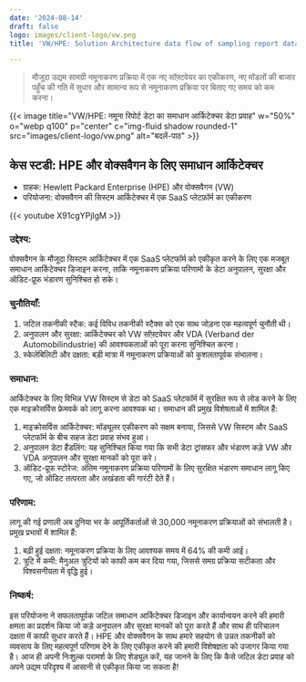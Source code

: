 ```yaml
---
date: '2024-08-14'
draft: false
logo: images/client-logo/vw.png
title: 'VW/HPE: Solution Architecture data flow of sampling report data'

---
```

> मौजूदा उद्यम सामग्री नमूनाकरण प्रक्रिया में एक नए सॉफ़्टवेयर का एकीकरण, नए मॉडलों की बाजार पहुँच की गति में सुधार और सामान्य रूप से नमूनाकरण प्रक्रिया पर बिताए गए समय को कम करना।

{{< image title="VW/HPE: नमूना रिपोर्ट डेटा का समाधान आर्किटेक्चर डेटा प्रवाह" w="50%" o="webp q100" p="center" c="img-fluid shadow rounded-1" src="images/client-logo/vw.png" alt="बदलें-पाठ" >}}

## केस स्टडी: HPE और वोक्सवैगन के लिए समाधान आर्किटेक्चर

- ग्राहक: Hewlett Packard Enterprise (HPE) और वोक्सवैगन (VW)
- परियोजना: वोक्सवैगन की सिस्टम आर्किटेक्चर में एक SaaS प्लेटफ़ॉर्म का एकीकरण

{{< youtube X91cgYPjIgM >}}

### उद्देश्य:

वोक्सवैगन के मौजूदा सिस्टम आर्किटेक्चर में एक SaaS प्लेटफॉर्म को एकीकृत करने के लिए एक मजबूत समाधान आर्किटेक्चर डिजाइन करना, ताकि नमूनाकरण प्रक्रिया परिणामों के डेटा अनुपालन, सुरक्षा और ऑडिट-प्रूफ भंडारण सुनिश्चित हो सके।

### चुनौतियाँ:

1. जटिल तकनीकी स्टैक: कई विविध तकनीकी स्टैक्स को एक साथ जोड़ना एक महत्वपूर्ण चुनौती थी।
2. अनुपालन और सुरक्षा: आर्किटेक्चर को VW सॉफ़्टवेयर और VDA (Verband der Automobilindustrie) की आवश्यकताओं को पूरा करना सुनिश्चित करना।
3. स्केलेबिलिटी और दक्षता: बड़ी मात्रा में नमूनाकरण प्रक्रियाओं को कुशलतापूर्वक संभालना।

### समाधान:

आर्किटेक्चर के लिए विभिन्न VW सिस्टम से डेटा को SaaS प्लेटफॉर्म में सुरक्षित रूप से लोड करने के लिए एक माइक्रोसर्विस फ्रेमवर्क को लागू करना आवश्यक था। समाधान की प्रमुख विशेषताओं में शामिल हैं:

1. माइक्रोसर्विस आर्किटेक्चर: मॉड्यूलर एकीकरण को सक्षम बनाया, जिससे VW सिस्टम और SaaS प्लेटफॉर्म के बीच सहज डेटा प्रवाह संभव हुआ।
2. अनुपालन डेटा हैंडलिंग: यह सुनिश्चित किया गया कि सभी डेटा ट्रांसफर और भंडारण कड़े VW और VDA अनुपालन और सुरक्षा मानकों को पूरा करे।
3. ऑडिट-प्रूफ स्टोरेज: अंतिम नमूनाकरण प्रक्रिया परिणामों के लिए सुरक्षित भंडारण समाधान लागू किए गए, जो ऑडिट तत्परता और अखंडता की गारंटी देते हैं।

### परिणाम:

लागू की गई प्रणाली अब दुनिया भर के आपूर्तिकर्ताओं से 30,000 नमूनाकरण प्रक्रियाओं को संभालती है। प्रमुख प्रभावों में शामिल हैं:

1. बढ़ी हुई दक्षता: नमूनाकरण प्रक्रिया के लिए आवश्यक समय में 64% की कमी आई।
2. त्रुटि में कमी: मैनुअल त्रुटियों को काफी कम कर दिया गया, जिससे समग्र प्रक्रिया सटीकता और विश्वसनीयता में वृद्धि हुई।

### निष्कर्ष:

इस परियोजना ने सफलतापूर्वक जटिल समाधान आर्किटेक्चर डिजाइन और कार्यान्वयन करने की हमारी क्षमता का प्रदर्शन किया जो कड़े अनुपालन और सुरक्षा मानकों को पूरा करते हैं और साथ ही परिचालन दक्षता में काफी सुधार करते हैं। HPE और वोक्सवैगन के साथ हमारे सहयोग से उन्नत तकनीकों को व्यवसाय के लिए महत्वपूर्ण परिणाम देने के लिए एकीकृत करने की हमारी विशेषज्ञता को उजागर किया गया है। आज ही अपनी निःशुल्क परामर्श के लिए शेड्यूल करें, यह जानने के लिए कि कैसे जटिल डेटा प्रवाह को अपने उद्यम परिदृश्य में आसानी से एकीकृत किया जा सकता है!
